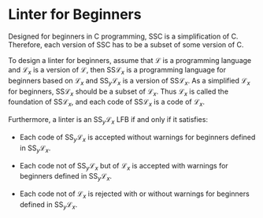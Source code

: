 # Linter for Beginners

Designed for beginners in C programming, SSC is a simplification of C. Therefore, each version of SSC has to be a subset of some version of C.

To design a linter for beginners, assume that $\mathcal{L}$ is a programming language and $\mathcal{L}_{x}$ is a version of $\mathcal{L}$, then $\mathrm{SS} \mathcal{L}_{x}$ is a programming language for beginners based on $\mathcal{L}_{x}$ and $\mathrm{SS}_{y} \mathcal{L}_{x}$ is a version of $\mathrm{SS} \mathcal{L}_{x}$. As a simplified $\mathcal{L}_{x}$ for beginners, $\mathrm{SS} \mathcal{L}_{x}$ should be a subset of $\mathcal{L}_{x}$. Thus $\mathcal{L}_{x}$ is called the foundation of $\mathrm{SS} \mathcal{L}_{x}$, and each code of $\mathrm{SS} \mathcal{L}_{x}$ is a code of $\mathcal{L}_{x}$.

Furthermore, a linter is an $\mathrm{SS}_{y} \mathcal{L}_{x}$ LFB if and only if it satisfies:

- Each code of $\mathrm{SS}_{y} \mathcal{L}_{x}$ is accepted without warnings for beginners defined in $\mathrm{SS}_{y} \mathcal{L}_{x}$.

- Each code not of $\mathrm{SS}_{y} \mathcal{L}_{x}$ but of $\mathcal{L}_{x}$ is accepted with warnings for beginners defined in $\mathrm{SS}_{y} \mathcal{L}_{x}$.

- Each code not of $\mathcal{L}_{x}$ is rejected with or without warnings for beginners defined in $\mathrm{SS}_{y} \mathcal{L}_{x}$.